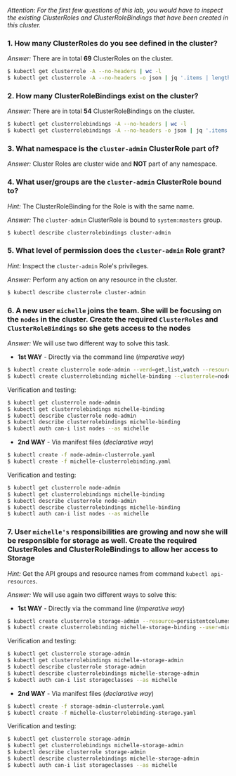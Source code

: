 *Attention: For the first few questions of this lab, you would have to inspect the existing ClusterRoles and ClusterRoleBindings that have been created in this cluster.*

### 1. How many ClusterRoles do you see defined in the cluster?

*Answer:* There are in total **69** ClusterRoles on the cluster.

```bash
$ kubectl get clusterrole -A --no-headers | wc -l
$ kubectl get clusterrole -A --no-headers -o json | jq '.items | length'
```

### 2. How many ClusterRoleBindings exist on the cluster?

*Answer:* There are in total **54** ClusterRoleBindings on the cluster.

```bash
$ kubectl get clusterrolebindings -A --no-headers | wc -l
$ kubectl get clusterrolebindings -A --no-headers -o json | jq '.items | length'
```

### 3. What namespace is the `cluster-admin` ClusterRole part of?

*Answer:* Cluster Roles are cluster wide and **NOT** part of any namespace.

### 4. What user/groups are the `cluster-admin` ClusterRole bound to?

*Hint:* The ClusterRoleBinding for the Role is with the same name.

*Answer:* The `cluster-admin` ClusterRole is bound to `system:masters` group.

```bash
$ kubectl describe clusterrolebindings cluster-admin
```

### 5. What level of permission does the `cluster-admin` Role grant?

*Hint:* Inspect the `cluster-admin` Role's privileges.

*Answer:* Perform any action on any resource in the cluster.

```bash
$ kubectl describe clusterrole cluster-admin
```

### 6. A new user `michelle` joins the team. She will be focusing on the `nodes` in the cluster. Create the required `ClusterRoles` and `ClusterRoleBindings` so she gets access to the nodes

*Answer:* We will use two different way to solve this task.

- **1st WAY** - Directly via the command line (*imperative way*)

```bash
$ kubectl create clusterrole node-admin --verd=get,list,watch --resource=nodes
$ kubectl create clusterrolebinding michelle-binding --clusterrole=node-admin --user=michelle
```

Verification and testing:

```bash
$ kubectl get clusterrole node-admin
$ kubectl get clusterrolebindings michelle-binding
$ kubectl describe clusterrole node-admin
$ kubectl describe clusterrolebindings michelle-binding
$ kubectl auth can-i list nodes --as michelle
```

- **2nd WAY** - Via manifest files (*declarative way*)

```bash
$ kubectl create -f node-admin-clusterrole.yaml
$ kubectl create -f michelle-clusterrolebinding.yaml
```

Verification and testing:

```bash
$ kubectl get clusterrole node-admin
$ kubectl get clusterrolebindings michelle-binding
$ kubectl describe clusterrole node-admin
$ kubectl describe clusterrolebindings michelle-binding
$ kubectl auth can-i list nodes --as michelle
```

### 7. User `michelle's` responsibilities are growing and now she will be responsible for storage as well. Create the required ClusterRoles and ClusterRoleBindings to allow her access to Storage

*Hint:* Get the API groups and resource names from command `kubectl api-resources`.

*Answer:* We will use again two different ways to solve this:

- **1st WAY** - Directly via the command line (*imperative way*)

```bash
$ kubectl create clusterrole storage-admin --resource=persistentcolumes,storageclasses --verb=list,create,get,watch
$ kubectl create clusterrolebinding michelle-storage-binding --user=michelle --clusterrole=storage-admin
```

Verification and testing:

```bash
$ kubectl get clusterrole storage-admin
$ kubectl get clusterrolebindings michelle-storage-admin
$ kubectl describe clusterrole storage-admin
$ kubectl describe clusterrolebindings michelle-storage-admin
$ kubectl auth can-i list storageclasses --as michelle
```

- **2nd WAY** - Via manifest files (*declarative way*)

```bash
$ kubectl create -f storage-admin-clusterrole.yaml
$ kubectl create -f michelle-clusterrolebinding-storage.yaml
```

Verification and testing:

```bash
$ kubectl get clusterrole storage-admin
$ kubectl get clusterrolebindings michelle-storage-admin
$ kubectl describe clusterrole storage-admin
$ kubectl describe clusterrolebindings michelle-storage-admin
$ kubectl auth can-i list storageclasses --as michelle
```
